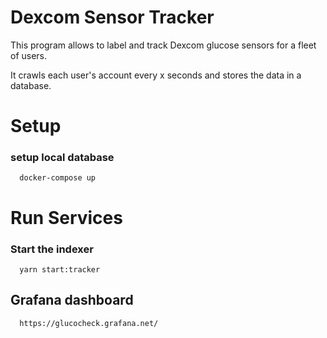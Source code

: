 # Dexcom Sensor Tracker

This program allows to label and track Dexcom glucose sensors for a fleet of users. 

It crawls each user's account every x seconds and stores the data in a database. 

# Setup

### setup local database

      docker-compose up

# Run Services

### Start the indexer

      yarn start:tracker

## Grafana dashboard

      https://glucocheck.grafana.net/

